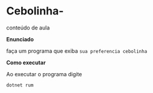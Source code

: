 # Cebolinha-
conteúdo de aula 

**Enunciado**

faça um programa que exiba `sua preferencia cebolinha`

**Como executar**

Ao executar o programa digite 

```
dotnet rum
```



